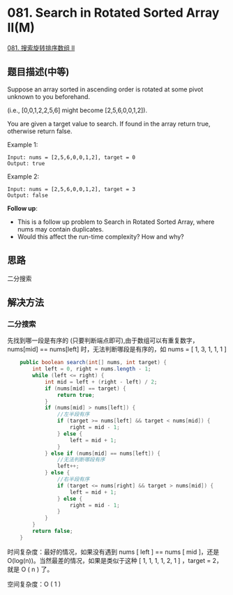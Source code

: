 # 081. Search in Rotated Sorted Array II(M)
[081. 搜索旋转排序数组 II](https://leetcode-cn.com/problems/search-in-rotated-sorted-array-ii/)

## 题目描述(中等)

Suppose an array sorted in ascending order is rotated at some pivot unknown to you beforehand.

(i.e., [0,0,1,2,2,5,6] might become [2,5,6,0,0,1,2]).

You are given a target value to search. If found in the array return true, otherwise return false.

Example 1:
```
Input: nums = [2,5,6,0,0,1,2], target = 0
Output: true
```
Example 2:
```
Input: nums = [2,5,6,0,0,1,2], target = 3
Output: false
```

**Follow up**:

- This is a follow up problem to Search in Rotated Sorted Array, where nums may contain duplicates.
- Would this affect the run-time complexity? How and why?


## 思路

二分搜索

## 解决方法


### 二分搜索

先找到哪一段是有序的 (只要判断端点即可),由于数组可以有重复数字，nums[mid] == nums[left] 时，无法判断哪段是有序的，如 nums = [ 1, 3, 1, 1, 1 ] 

```java
    public boolean search(int[] nums, int target) {
        int left = 0, right = nums.length - 1;
        while (left <= right) {
            int mid = left + (right - left) / 2;
            if (nums[mid] == target) {
                return true;
            }
            if (nums[mid] > nums[left]) {
                //左半段有序
                if (target >= nums[left] && target < nums[mid]) {
                    right = mid - 1;
                } else {
                    left = mid + 1;
                }
            } else if (nums[mid] == nums[left]) {
                //无法判断哪段有序
                left++;
            } else {
                //右半段有序
                if (target <= nums[right] && target > nums[mid]) {
                    left = mid + 1;
                } else {
                    right = mid - 1;
                }
            }
        }
        return false;
    }
```

时间复杂度：最好的情况，如果没有遇到 nums [ left ] == nums [ mid ]，还是 O(log(n))。当然最差的情况，如果是类似于这种 [ 1, 1, 1, 1, 2, 1 ] ，target = 2，就是 O ( n ) 了。

空间复杂度：O ( 1 )
